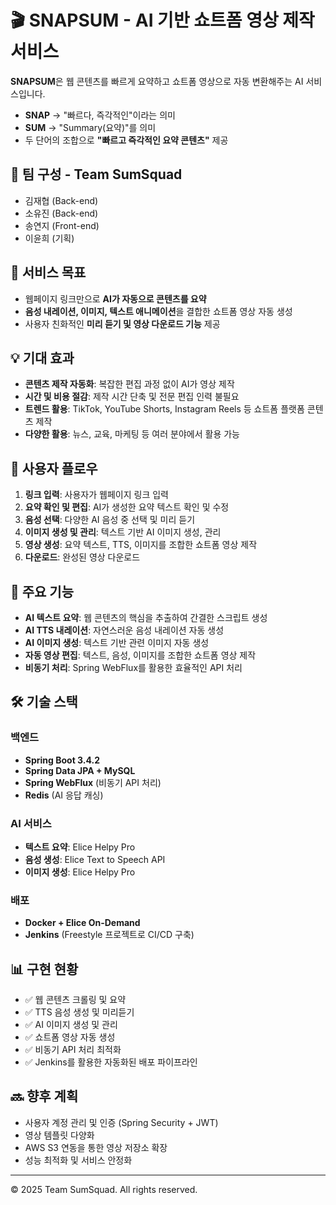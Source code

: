 



# 🎬 SNAPSUM - AI 기반 쇼트폼 영상 제작 서비스

**SNAPSUM**은 웹 콘텐츠를 빠르게 요약하고 쇼트폼 영상으로 자동 변환해주는 AI 서비스입니다.
- **SNAP** → "빠르다, 즉각적인"이라는 의미
- **SUM** → "Summary(요약)"를 의미
- 두 단어의 조합으로 **"빠르고 즉각적인 요약 콘텐츠"** 제공

## 👥 팀 구성 - Team SumSquad
- 김재협 (Back-end)
- 소유진 (Back-end)
- 송연지 (Front-end)
- 이윤희 (기획)

## 🎯 서비스 목표
- 웹페이지 링크만으로 **AI가 자동으로 콘텐츠를 요약**
- **음성 내레이션, 이미지, 텍스트 애니메이션**을 결합한 쇼트폼 영상 자동 생성
- 사용자 친화적인 **미리 듣기 및 영상 다운로드 기능** 제공

## 💡 기대 효과
- **콘텐츠 제작 자동화**: 복잡한 편집 과정 없이 AI가 영상 제작
- **시간 및 비용 절감**: 제작 시간 단축 및 전문 편집 인력 불필요
- **트렌드 활용**: TikTok, YouTube Shorts, Instagram Reels 등 쇼트폼 플랫폼 콘텐츠 제작
- **다양한 활용**: 뉴스, 교육, 마케팅 등 여러 분야에서 활용 가능

## 📌 사용자 플로우
1. **링크 입력**: 사용자가 웹페이지 링크 입력
2. **요약 확인 및 편집**: AI가 생성한 요약 텍스트 확인 및 수정
3. **음성 선택**: 다양한 AI 음성 중 선택 및 미리 듣기
4. **이미지 생성 및 관리**: 텍스트 기반 AI 이미지 생성, 관리
5. **영상 생성**: 요약 텍스트, TTS, 이미지를 조합한 쇼트폼 영상 제작
6. **다운로드**: 완성된 영상 다운로드

## 🚀 주요 기능
- **AI 텍스트 요약**: 웹 콘텐츠의 핵심을 추출하여 간결한 스크립트 생성
- **AI TTS 내레이션**: 자연스러운 음성 내레이션 자동 생성
- **AI 이미지 생성**: 텍스트 기반 관련 이미지 자동 생성
- **자동 영상 편집**: 텍스트, 음성, 이미지를 조합한 쇼트폼 영상 제작
- **비동기 처리**: Spring WebFlux를 활용한 효율적인 API 처리

## 🛠 기술 스택

### 백엔드
- **Spring Boot 3.4.2**
- **Spring Data JPA + MySQL**
- **Spring WebFlux** (비동기 API 처리)
- **Redis** (AI 응답 캐싱)

### AI 서비스
- **텍스트 요약**: Elice Helpy Pro
- **음성 생성**: Elice Text to Speech API
- **이미지 생성**: Elice Helpy Pro

### 배포
- **Docker + Elice On-Demand**
- **Jenkins** (Freestyle 프로젝트로 CI/CD 구축)

## 📊 구현 현황
- ✅ 웹 콘텐츠 크롤링 및 요약
- ✅ TTS 음성 생성 및 미리듣기
- ✅ AI 이미지 생성 및 관리
- ✅ 쇼트폼 영상 자동 생성
- ✅ 비동기 API 처리 최적화
- ✅ Jenkins를 활용한 자동화된 배포 파이프라인

## 🔜 향후 계획
- 사용자 계정 관리 및 인증 (Spring Security + JWT)
- 영상 템플릿 다양화
- AWS S3 연동을 통한 영상 저장소 확장
- 성능 최적화 및 서비스 안정화

---

© 2025 Team SumSquad. All rights reserved.
